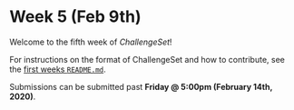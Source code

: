 # Week 5 (Feb 9th)

Welcome to the fifth week of _ChallengeSet_!

[]()

For instructions on the format of ChallengeSet and how to contribute, see the [first weeks `README.md`](../week-01).

Submissions can be submitted past **Friday @ 5:00pm (February 14th, 2020)**.

